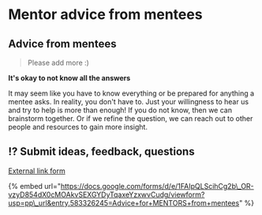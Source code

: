 # Mentor advice from mentees

## Advice from mentees

> Please add more :\)

**It's okay to not know all the answers**

It may seem like you have to know everything or be prepared for anything a mentee asks. In reality, you don't have to. Just your willingness to hear us and try to help is more than enough! If you do not know, then we can brainstorm together. Or if we refine the question, we can reach out to other people and resources to gain more insight.

## ⁉ Submit ideas, feedback, questions

[External link form](https://docs.google.com/forms/d/e/1FAIpQLScihCg2b_OR-vzyD854dX0cMOAkvSEXGYDyTqaxeYzxwvCudg/viewform?usp=pp_url&entry.583326245=Advice+for+MENTORS+from+mentees)

{% embed url="https://docs.google.com/forms/d/e/1FAIpQLScihCg2b\_OR-vzyD854dX0cMOAkvSEXGYDyTqaxeYzxwvCudg/viewform?usp=pp\_url&entry.583326245=Advice+for+MENTORS+from+mentees" %}



